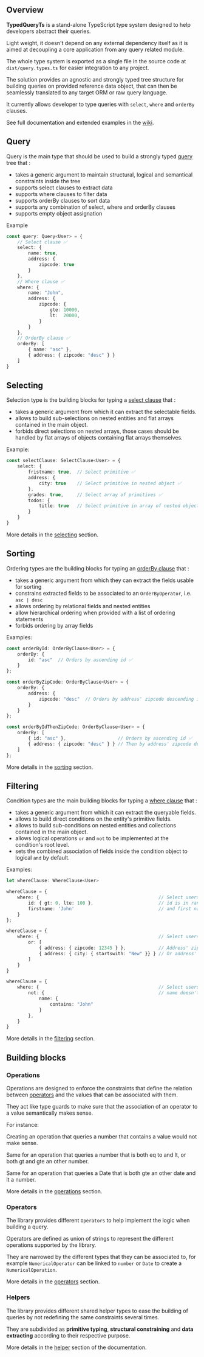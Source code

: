 ## Overview

**TypedQueryTs** is a stand-alone TypeScript type system designed to help developers abstract their queries.

Light weight, it doesn't depend on any external dependency itself as it is aimed at decoupling a core application from any query related module.

The whole type system is exported as a single file in the source code at `dist/query.types.ts` for easier integration to any project.

The solution provides an agnostic and strongly typed tree structure for building queries on provided reference data object, that can then be seamlessly translated to any target ORM or raw query language.

It currently allows developer to type queries with `select`, `where` and `orderBy` clauses.

See full documentation and extended examples in the [wiki](https://github.com/VictorFouquet/TypedQueryTS/wiki/Home).

## Query

Query is the main type that should be used to build a strongly typed [query](https://github.com/VictorFouquet/TypedQueryTS/wiki/Query) tree that :
- takes a generic argument to maintain structural, logical and semantical constraints inside the tree
- supports select clauses to extract data
- supports where clauses to filter data
- supports orderBy clauses to sort data
- supports any combination of select, where and orderBy clauses
- supports empty object assignation

Example

```typescript
const query: Query<User> = {
    // Select clause ✅
    select: {
        name: true,
        address: {
            zipcode: true
        }
    },
    // Where clause ✅
    where: {
        name: "John",
        address: {
            zipcode: {
                gte: 10000,
                lt:  20000,
            }
        }
    },
    // OrderBy clause ✅
    orderBy: [
        { name: "asc" },
        { address: { zipcode: "desc" } }
    ]
}
```

## Selecting

Selection type is the building blocks for typing a [select clause](https://github.com/VictorFouquet/TypedQueryTS/wiki/Selecting#select-clause) that :

- takes a generic argument from which it can extract the selectable fields.
- allows to build sub-selections on nested entities and flat arrays contained in the main object.
- forbids direct selections on nested arrays, those cases should be handled by flat arrays of objects containing flat arrays themselves.

Example:

```typescript
const selectClause: SelectClause<User> = {
    select: {
        fristname: true,  // Select primitive ✅
        address: {
            city: true    // Select primitive in nested object ✅
        },
        grades: true,     // Select array of primitives ✅
        todos: {
            title: true   // Select primitive in array of nested objects ✅
        }
    }
}
```

More details in the [selecting](https://github.com/VictorFouquet/TypedQueryTS/wiki/Selecting) section.

## Sorting

Ordering types are the building blocks for typing an [orderBy clause](https://github.com/VictorFouquet/TypedQueryTS/wiki/Sorting#orderby-clause) that :

- takes a generic argument from which they can extract the fields usable for sorting
- constrains extracted fields to be associated to an `OrderByOperator`, i.e. `asc | desc`
- allows ordering by relational fields and nested entities
- allow hierarchical ordering when provided with a list of ordering statements
- forbids ordering by array fields

Examples:

```typescript
const orderById: OrderByClause<User> = {
    orderBy: {
        id: "asc"  // Orders by ascending id ✅
    }
};

const orderByZipCode: OrderByClause<User> = {
    orderBy: {
        address: {
            zipcode: "desc"  // Orders by address' zipcode descending id ✅
        }
    }
};

const orderByIdThenZipCode: OrderByClause<User> = {
    orderBy: [
        { id: "asc" },                   // Orders by ascending id ✅
        { address: { zipcode: "desc" } } // Then by address' zipcode descending id ✅
    ]
};
```

More details in the [sorting](https://github.com/VictorFouquet/TypedQueryTS/wiki/Sorting) section.

## Filtering

Condition types are the main building blocks for typing a [where clause](https://github.com/VictorFouquet/TypedQueryTS/wiki/Filtering#where-clause) that :

- takes a generic argument from which it can extract the queryable fields.
- allows to build direct conditions on the entity's primitive fields.
- allows to build sub-conditions on nested entities and collections contained in the main object.
- allows logical operations `or` and `not` to be implemented at the condition's root level.
- sets the combined association of fields inside the condition object to logical `and` by default.

Examples:

```typescript
let whereClause: WhereClause<User> 

whereClause = {
    where: {                                            // Select users whose :
        id: { gt: 0, lte: 100 },                        // id is in range ]0, 100] ✅
        firstname: 'John'                               // and first name is John ✅
    }
};

whereClause = {
    where: {                                            // Select users whose :
        or: [
            { address: { zipcode: 12345 } },            // Address' zipcode is 123456 ✅
            { address: { city: { startswith: "New" }} } // Or address' city starts with "New" ✅
        ]
    }
}

whereClause = {
    where: {                                            // Select users whose :
        not: {                                          // name doesn't contain "John" ✅
            name: {
                contains: "John"
            }
        }, 
    }
}
```

More details in the [filtering](https://github.com/VictorFouquet/TypedQueryTS/wiki/Filtering) section.

## Building blocks

### Operations

Operations are designed to enforce the constraints that define the relation between [operators](https://github.com/VictorFouquet/TypedQueryTS/wiki/Operator) and the values that can be associated with them.

They act like type guards to make sure that the association of an operator to a value semantically makes sense.

For instance:

Creating an operation that queries a number that contains a value would not make sense.

Same for an operation that queries a number that is both eq to and lt, or both gt and gte an other number.

Same for an operation that queries a Date that is both gte an other date and lt a number.

More details in the [operations](https://github.com/VictorFouquet/TypedQueryTS/wiki/Operations) section.

### Operators

The library provides different `Operators` to help implement the logic when building a query.

Operators are defined as union of strings to represent the different operations supported by the library.

They are narrowed by the different types that they can be associated to, for example `NumericalOperator` can be linked to `number` or `Date` to create a `NumericalOperation`.

More details in the [operators](https://github.com/VictorFouquet/TypedQueryTS/wiki/Operator) section.

### Helpers

The library provides different shared helper types to ease the building of queries by not redefining the same constraints several times.

They are subdivided as **primitive typing**, **structural constraining** and **data extracting** according to their respective purpose.

More details in the [helper](https://github.com/VictorFouquet/TypedQueryTS/wiki/Helper-types) section of the documentation.

